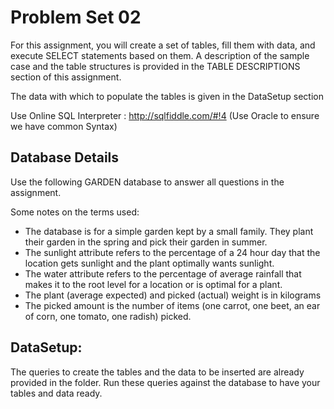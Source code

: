 Problem Set 02
================

For this assignment, you will create a set of tables, fill them with data, and execute SELECT statements based on them. 
A description of the sample case and the table structures is provided in the TABLE DESCRIPTIONS section of this assignment. 

The data with which to populate the tables is given in the DataSetup section 

Use Online SQL Interpreter : http://sqlfiddle.com/#!4 (Use Oracle to ensure we have common Syntax)


Database Details
--------------
Use the following GARDEN database to answer all questions in the assignment. 

Some notes on the terms used: 
- The database is for a simple garden kept by a small family. They plant their garden in the spring and pick their garden in summer. 
- The sunlight attribute refers to the percentage of a 24 hour day that the location gets sunlight and the plant optimally wants sunlight. 
- The water attribute refers to the percentage of average rainfall that makes it to the root level for a location or is optimal for a plant. 
- The plant (average expected) and picked (actual) weight is in kilograms 
- The picked amount is the number of items (one carrot, one beet, an ear of corn, one tomato, one radish) picked. 

DataSetup:
----------------
The queries to create the tables and the data to be inserted are already provided in the folder. Run these queries against the database to have your tables and data ready. 
